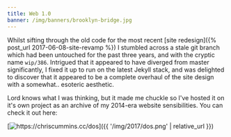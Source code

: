 ```yaml
---
title: Web 1.0
banner: /img/banners/brooklyn-bridge.jpg
---
```


Whilst sifting through the old code for the most recent [site redesign]({% post_url 2017-06-08-site-revamp %}) I stumbled across a stale git branch which had been untouched for the past three years, and with the cryptic name `wip/386`. Intrigued that it appeared to have diverged from master significantly, I fixed it up to run on the latest Jekyll stack, and was delighted to discover that it appeared to be a complete overhaul of the site design with a somewhat.. esoteric aesthetic.

Lord knows what I was thinking, but it made me chuckle so I've hosted it on it's own project as an archive of my 2014-era website sensibilities. You can check it out here:

[![https://chriscummins.cc/dos]({{ '/img/2017/dos.png' | relative_url }})](/dos/)
